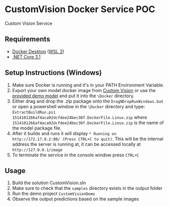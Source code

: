 # CustomVision Docker Service POC
Custom Vision Service

## Requirements

* [Docker Desktop](https://www.docker.com/products/docker-desktop) ([WSL 2](https://docs.docker.com/desktop/windows/wsl/))
* [.NET Core 3.1](https://dotnet.microsoft.com/en-us/download/dotnet/3.1)

## Setup Instructions (Windows)

1. Make sure Docker is running and it's in your PATH Environment Variable.
2. Export your own model docker image from [Custom Vision](https://www.customvision.ai/) or use the [provided demo model](https://github.com/cihansol/CustomVision/releases/download/Release/1514101266af4aca92dcfdee24bec30f.DockerFile.Linux.zip) and put it into the `\Docker` directory.
3. Either drag and drop the .zip package onto the `DragNDropRunWindows.bat` or open a powershell window in the `\Docker` directory and type: `ExtractBuildRun.ps1 1514101266af4aca92dcfdee24bec30f.DockerFile.Linux.zip` where `1514101266af4aca92dcfdee24bec30f.DockerFile.Linux.zip` is the name of the model package file.
4. After it builds and runs it will display `* Running on http://172.17.0.2:80/ (Press CTRL+C to quit)`. This will be the internal address the server is running at, it can be accessed locally at `http://127.0.0.1/image`
5. To terminate the service in the console window press `CTRL+C`

## Usage
1. Build the solution CustomVision.sln
2. Make sure to check that the `samples` directory exists in the output folder
3. Run the demo project `CustomVisionDemo`
4. Observe the output predictions based on the sample images
